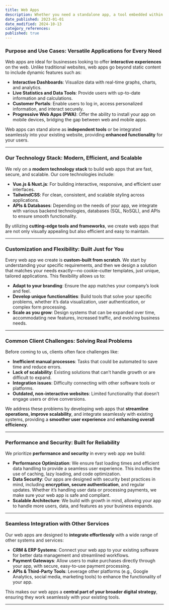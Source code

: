 ```yaml
---
title: Web Apps
description: Whether you need a standalone app, a tool embedded within your existing website, or a Progressive Web App (PWA) that works across devices, we can design a solution that fits your vision.
date_published: 2023-01-01
date_modified: 2024-10-13
category_references: 
published: true
---
```


### **Purpose and Use Cases: Versatile Applications for Every Need**

Web apps are ideal for businesses looking to offer **interactive experiences** on the web. Unlike traditional websites, web apps go beyond static content to include dynamic features such as:
- **Interactive Dashboards**: Visualize data with real-time graphs, charts, and analytics.
- **Live Statistics and Data Tools**: Provide users with up-to-date information and calculations.
- **Customer Portals**: Enable users to log in, access personalized information, and interact securely.
- **Progressive Web Apps (PWA)**: Offer the ability to install your app on mobile devices, bridging the gap between web and mobile apps.

Web apps can stand alone as **independent tools** or be integrated seamlessly into your existing website, providing **enhanced functionality** for your users.

---

### **Our Technology Stack: Modern, Efficient, and Scalable**

We rely on a **modern technology stack** to build web apps that are fast, secure, and scalable. Our core technologies include:
- **Vue.js & Nuxt.js**: For building interactive, responsive, and efficient user interfaces.
- **TailwindCSS**: For clean, consistent, and scalable styling across applications.
- **APIs & Databases**: Depending on the needs of your app, we integrate with various backend technologies, databases (SQL, NoSQL), and APIs to ensure smooth functionality.

By utilizing **cutting-edge tools and frameworks**, we create web apps that are not only visually appealing but also efficient and easy to maintain.

---

### **Customization and Flexibility: Built Just for You**

Every web app we create is **custom-built from scratch**. We start by understanding your specific requirements, and then we design a solution that matches your needs exactly—no cookie-cutter templates, just unique, tailored applications. This flexibility allows us to:
- **Adapt to your branding**: Ensure the app matches your company’s look and feel.
- **Develop unique functionalities**: Build tools that solve your specific problems, whether it’s data visualization, user authentication, or complex form processing.
- **Scale as you grow**: Design systems that can be expanded over time, accommodating new features, increased traffic, and evolving business needs.

---

### **Common Client Challenges: Solving Real Problems**

Before coming to us, clients often face challenges like:
- **Inefficient manual processes**: Tasks that could be automated to save time and reduce errors.
- **Lack of scalability**: Existing solutions that can’t handle growth or are difficult to expand.
- **Integration issues**: Difficulty connecting with other software tools or platforms.
- **Outdated, non-interactive websites**: Limited functionality that doesn’t engage users or drive conversions.

We address these problems by developing web apps that **streamline operations, improve scalability**, and integrate seamlessly with existing systems, providing a **smoother user experience** and **enhancing overall efficiency**.

---

### **Performance and Security: Built for Reliability**

We prioritize **performance and security** in every web app we build:
- **Performance Optimization**: We ensure fast loading times and efficient data handling to provide a seamless user experience. This includes the use of caching, lazy loading, and code optimization.
- **Data Security**: Our apps are designed with security best practices in mind, including **encryption, secure authentication**, and regular updates. Whether it’s handling user data or processing payments, we make sure your web app is safe and compliant.
- **Scalable Architecture**: We build with growth in mind, allowing your app to handle more users, data, and features as your business expands.

---

### **Seamless Integration with Other Services**

Our web apps are designed to **integrate effortlessly** with a wide range of other systems and services:
- **CRM & ERP Systems**: Connect your web app to your existing software for better data management and streamlined workflows.
- **Payment Gateways**: Allow users to make purchases directly through your app, with secure, easy-to-use payment processing.
- **APIs & Third-Party Tools**: Leverage other platforms (e.g., Google Analytics, social media, marketing tools) to enhance the functionality of your app.

This makes our web apps a **central part of your broader digital strategy**, ensuring they work seamlessly with your existing tools.

---
